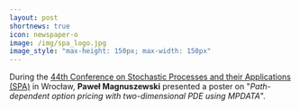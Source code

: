 ```yaml
---
layout: post
shortnews: true
icon: newspaper-o
image: /img/spa_logo.jpg
image_style: "max-height: 150px; max-width: 150px"
---
```


During the <a href="https://spa.pwr.edu.pl/">44th Conference on Stochastic Processes and their Applications (SPA)</a> in Wrocław,
  <b>Paweł Magnuszewski</b> presented a poster 
  on "<em>Path-dependent option pricing with two-dimensional PDE using MPDATA</em>".
